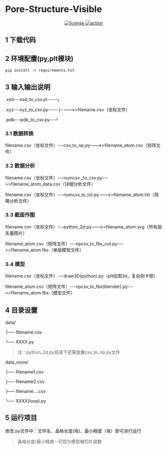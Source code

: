 # Pore-Structure-Visible
<p align="center">
  <a href="#">
    <img src="https://img.shields.io/badge/python-v3.7%2B-green" alt="license">
  </a>
  <a href="https://github.com/Yang9999999/Go-CQHTTP-YesBot/blob/master/LICENSE">
    <img src="https://img.shields.io/badge/LICENSE-MIT-orange" alt="action">
  </a>
</p>

## 1 下载代码

## 2 环境配置(py,plt模块)
```shell
pip install -r requirements.txt
```

## 3 输入输出说明

.xsd---xsd_to_csv.pl-----┐

.xyz---xyz_to_csv.py-----├---->>filename.csv（坐标文件）
                                                                           
.pdb---pdb_to_csv.py---┘

### 3.1 数据转换

filename.csv（坐标文件）---csv_to_np.py--->>filename_atom.csv（矩阵文件）
                                                                           
### 3.2 数据分析

filename.csv（坐标文件）---numcsv _to_csv.py--->>filename_atom_data.csv（详细分析文件）
                                                                           
filename.csv（坐标文件）---numcsv_to_txt.py--->>filename_atom.txt（简略分析文件）

### 3.3 截面作图

filename.csv（坐标文件）---python_2d.py--->>filename_atom.svg（所有层矢量图片）
                                                                           
filename_atom.csv（矩阵文件）---npcsv_to_fbx_cut.py--->>filename_atom.fbx（单层模型文件）

### 3.4 模型
                                                                           
filename.csv（坐标文件）---draw3D(python).py（plt绘图3d，复杂则卡顿）
                                                                           
filename_atom.csv（矩阵文件）---npcsv_to_fbx(blender).py--->>filename_atom.fbx（模型文件）

## 4 目录设置
data/
                                                                           
├── filename.csv
                                                                           
└── XXXX.py

>注：python_2d.py目录下还需放置csv_to_np.py文件

data_more/
                                                                           
├── filename1.csv

├── filename2.csv

├── filename....csv

└── XXXX(loop).py

## 5 运行项目

修改.py文件中：文件名、晶格长度(埃)、最小精度（埃）即可进行运行
>晶格长度/最小精度--可视为模型被切片层数
